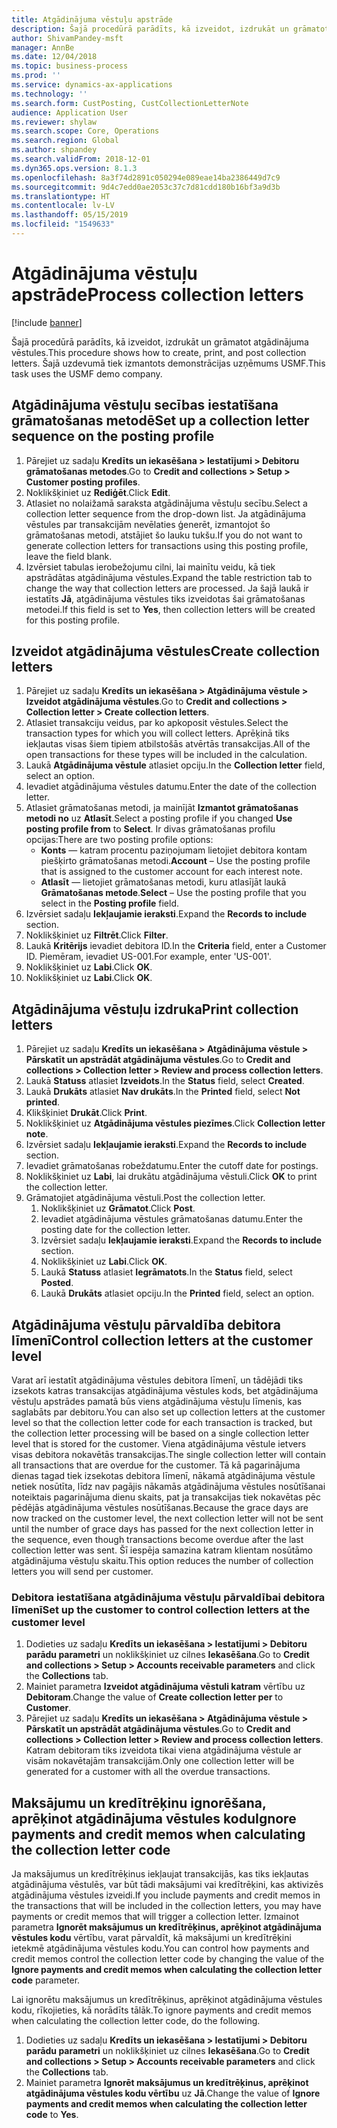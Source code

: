 ```yaml
---
title: Atgādinājuma vēstuļu apstrāde
description: Šajā procedūrā parādīts, kā izveidot, izdrukāt un grāmatot atgādinājuma vēstules.
author: ShivamPandey-msft
manager: AnnBe
ms.date: 12/04/2018
ms.topic: business-process
ms.prod: ''
ms.service: dynamics-ax-applications
ms.technology: ''
ms.search.form: CustPosting, CustCollectionLetterNote
audience: Application User
ms.reviewer: shylaw
ms.search.scope: Core, Operations
ms.search.region: Global
ms.author: shpandey
ms.search.validFrom: 2018-12-01
ms.dyn365.ops.version: 8.1.3
ms.openlocfilehash: 8a3f74d2891c050294e089eae14ba2386449d7c9
ms.sourcegitcommit: 9d4c7edd0ae2053c37c7d81cdd180b16bf3a9d3b
ms.translationtype: HT
ms.contentlocale: lv-LV
ms.lasthandoff: 05/15/2019
ms.locfileid: "1549633"
---
```

# <a name="process-collection-letters"></a><span data-ttu-id="a3785-103">Atgādinājuma vēstuļu apstrāde</span><span class="sxs-lookup"><span data-stu-id="a3785-103">Process collection letters</span></span>

[!include [banner](../../includes/banner.md)]

<span data-ttu-id="a3785-104">Šajā procedūrā parādīts, kā izveidot, izdrukāt un grāmatot atgādinājuma vēstules.</span><span class="sxs-lookup"><span data-stu-id="a3785-104">This procedure shows how to create, print, and post collection letters.</span></span> <span data-ttu-id="a3785-105">Šajā uzdevumā tiek izmantots demonstrācijas uzņēmums USMF.</span><span class="sxs-lookup"><span data-stu-id="a3785-105">This task uses the USMF demo company.</span></span>

## <a name="set-up-a-collection-letter-sequence-on-the-posting-profile"></a><span data-ttu-id="a3785-106">Atgādinājuma vēstuļu secības iestatīšana grāmatošanas metodē</span><span class="sxs-lookup"><span data-stu-id="a3785-106">Set up a collection letter sequence on the posting profile</span></span>
1. <span data-ttu-id="a3785-107">Pārejiet uz sadaļu **Kredīts un iekasēšana > Iestatījumi > Debitoru grāmatošanas metodes**.</span><span class="sxs-lookup"><span data-stu-id="a3785-107">Go to **Credit and collections > Setup > Customer posting profiles**.</span></span>
2. <span data-ttu-id="a3785-108">Noklikšķiniet uz **Rediģēt**.</span><span class="sxs-lookup"><span data-stu-id="a3785-108">Click **Edit**.</span></span>
3. <span data-ttu-id="a3785-109">Atlasiet no nolaižamā saraksta atgādinājuma vēstuļu secību.</span><span class="sxs-lookup"><span data-stu-id="a3785-109">Select a collection letter sequence from the drop-down list.</span></span> <span data-ttu-id="a3785-110">Ja atgādinājuma vēstules par transakcijām nevēlaties ģenerēt, izmantojot šo grāmatošanas metodi, atstājiet šo lauku tukšu.</span><span class="sxs-lookup"><span data-stu-id="a3785-110">If you do not want to generate collection letters for transactions using this posting profile, leave the field blank.</span></span>  
4. <span data-ttu-id="a3785-111">Izvērsiet tabulas ierobežojumu cilni, lai mainītu veidu, kā tiek apstrādātas atgādinājuma vēstules.</span><span class="sxs-lookup"><span data-stu-id="a3785-111">Expand the table restriction tab to change the way that collection letters are processed.</span></span> <span data-ttu-id="a3785-112">Ja šajā laukā ir iestatīts **Jā**, atgādinājuma vēstules tiks izveidotas šai grāmatošanas metodei.</span><span class="sxs-lookup"><span data-stu-id="a3785-112">If this field is set to **Yes**, then collection letters will be created for this posting profile.</span></span>  

## <a name="create-collection-letters"></a><span data-ttu-id="a3785-113">Izveidot atgādinājuma vēstules</span><span class="sxs-lookup"><span data-stu-id="a3785-113">Create collection letters</span></span>
1. <span data-ttu-id="a3785-114">Pārejiet uz sadaļu **Kredīts un iekasēšana > Atgādinājuma vēstule > Izveidot atgādinājuma vēstules**.</span><span class="sxs-lookup"><span data-stu-id="a3785-114">Go to **Credit and collections > Collection letter > Create collection letters**.</span></span>
2. <span data-ttu-id="a3785-115">Atlasiet transakciju veidus, par ko apkoposit vēstules.</span><span class="sxs-lookup"><span data-stu-id="a3785-115">Select the transaction types for which you will collect letters.</span></span> <span data-ttu-id="a3785-116">Aprēķinā tiks iekļautas visas šiem tipiem atbilstošās atvērtās transakcijas.</span><span class="sxs-lookup"><span data-stu-id="a3785-116">All of the open transactions for these types will be included in the calculation.</span></span>  
2. <span data-ttu-id="a3785-117">Laukā **Atgādinājuma vēstule** atlasiet opciju.</span><span class="sxs-lookup"><span data-stu-id="a3785-117">In the **Collection letter** field, select an option.</span></span>
3. <span data-ttu-id="a3785-118">Ievadiet atgādinājuma vēstules datumu.</span><span class="sxs-lookup"><span data-stu-id="a3785-118">Enter the date of the collection letter.</span></span>
4. <span data-ttu-id="a3785-119">Atlasiet grāmatošanas metodi, ja mainījāt **Izmantot grāmatošanas metodi no** uz **Atlasīt**.</span><span class="sxs-lookup"><span data-stu-id="a3785-119">Select a posting profile if you changed **Use posting profile from** to **Select**.</span></span> <span data-ttu-id="a3785-120">Ir divas grāmatošanas profilu opcijas:</span><span class="sxs-lookup"><span data-stu-id="a3785-120">There are two posting profile options:</span></span>   
   - <span data-ttu-id="a3785-121">**Konts** — katram procentu paziņojumam lietojiet debitora kontam piešķirto grāmatošanas metodi.</span><span class="sxs-lookup"><span data-stu-id="a3785-121">**Account** – Use the posting profile that is assigned to the customer account for each interest note.</span></span>   
   - <span data-ttu-id="a3785-122">**Atlasīt** — lietojiet grāmatošanas metodi, kuru atlasījāt laukā **Grāmatošanas metode**.</span><span class="sxs-lookup"><span data-stu-id="a3785-122">**Select** – Use the posting profile that you select in the **Posting profile** field.</span></span>  
5. <span data-ttu-id="a3785-123">Izvērsiet sadaļu **Iekļaujamie ieraksti**.</span><span class="sxs-lookup"><span data-stu-id="a3785-123">Expand the **Records to include** section.</span></span>
6. <span data-ttu-id="a3785-124">Noklikšķiniet uz **Filtrēt**.</span><span class="sxs-lookup"><span data-stu-id="a3785-124">Click **Filter**.</span></span>
7. <span data-ttu-id="a3785-125">Laukā **Kritērijs** ievadiet debitora ID.</span><span class="sxs-lookup"><span data-stu-id="a3785-125">In the **Criteria** field, enter a Customer ID.</span></span> <span data-ttu-id="a3785-126">Piemēram, ievadiet US-001.</span><span class="sxs-lookup"><span data-stu-id="a3785-126">For example, enter 'US-001'.</span></span>
8. <span data-ttu-id="a3785-127">Noklikšķiniet uz **Labi**.</span><span class="sxs-lookup"><span data-stu-id="a3785-127">Click **OK**.</span></span>
9. <span data-ttu-id="a3785-128">Noklikšķiniet uz **Labi**.</span><span class="sxs-lookup"><span data-stu-id="a3785-128">Click **OK**.</span></span>

## <a name="print-collection-letters"></a><span data-ttu-id="a3785-129">Atgādinājuma vēstuļu izdruka</span><span class="sxs-lookup"><span data-stu-id="a3785-129">Print collection letters</span></span>
1. <span data-ttu-id="a3785-130">Pārejiet uz sadaļu **Kredīts un iekasēšana > Atgādinājuma vēstule > Pārskatīt un apstrādāt atgādinājuma vēstules**.</span><span class="sxs-lookup"><span data-stu-id="a3785-130">Go to **Credit and collections > Collection letter > Review and process collection letters**.</span></span>
2. <span data-ttu-id="a3785-131">Laukā **Statuss** atlasiet **Izveidots**.</span><span class="sxs-lookup"><span data-stu-id="a3785-131">In the **Status** field, select **Created**.</span></span>
3. <span data-ttu-id="a3785-132">Laukā **Drukāts** atlasiet **Nav drukāts**.</span><span class="sxs-lookup"><span data-stu-id="a3785-132">In the **Printed** field, select **Not printed**.</span></span>
4. <span data-ttu-id="a3785-133">Klikšķiniet **Drukāt**.</span><span class="sxs-lookup"><span data-stu-id="a3785-133">Click **Print**.</span></span>
5. <span data-ttu-id="a3785-134">Noklikšķiniet uz **Atgādinājuma vēstules piezīmes**.</span><span class="sxs-lookup"><span data-stu-id="a3785-134">Click **Collection letter note**.</span></span>
6. <span data-ttu-id="a3785-135">Izvērsiet sadaļu **Iekļaujamie ieraksti**.</span><span class="sxs-lookup"><span data-stu-id="a3785-135">Expand the **Records to include** section.</span></span>
7. <span data-ttu-id="a3785-136">Ievadiet grāmatošanas robeždatumu.</span><span class="sxs-lookup"><span data-stu-id="a3785-136">Enter the cutoff date for postings.</span></span>
8. <span data-ttu-id="a3785-137">Noklikšķiniet uz **Labi**, lai drukātu atgādinājuma vēstuli.</span><span class="sxs-lookup"><span data-stu-id="a3785-137">Click **OK** to print the collection letter.</span></span>
9. <span data-ttu-id="a3785-138">Grāmatojiet atgādinājuma vēstuli.</span><span class="sxs-lookup"><span data-stu-id="a3785-138">Post the collection letter.</span></span>
   1. <span data-ttu-id="a3785-139">Noklikšķiniet uz **Grāmatot**.</span><span class="sxs-lookup"><span data-stu-id="a3785-139">Click **Post**.</span></span>
   2. <span data-ttu-id="a3785-140">Ievadiet atgādinājuma vēstules grāmatošanas datumu.</span><span class="sxs-lookup"><span data-stu-id="a3785-140">Enter the posting date for the collection letter.</span></span>
   3. <span data-ttu-id="a3785-141">Izvērsiet sadaļu **Iekļaujamie ieraksti**.</span><span class="sxs-lookup"><span data-stu-id="a3785-141">Expand the **Records to include** section.</span></span>
   4. <span data-ttu-id="a3785-142">Noklikšķiniet uz **Labi**.</span><span class="sxs-lookup"><span data-stu-id="a3785-142">Click **OK**.</span></span>
   5. <span data-ttu-id="a3785-143">Laukā **Statuss** atlasiet **Iegrāmatots**.</span><span class="sxs-lookup"><span data-stu-id="a3785-143">In the **Status** field, select **Posted**.</span></span>
   6. <span data-ttu-id="a3785-144">Laukā **Drukāts** atlasiet opciju.</span><span class="sxs-lookup"><span data-stu-id="a3785-144">In the **Printed** field, select an option.</span></span>

## <a name="control-collection-letters-at-the-customer-level"></a><span data-ttu-id="a3785-145">Atgādinājuma vēstuļu pārvaldība debitora līmenī</span><span class="sxs-lookup"><span data-stu-id="a3785-145">Control collection letters at the customer level</span></span>
<span data-ttu-id="a3785-146">Varat arī iestatīt atgādinājuma vēstules debitora līmenī, un tādējādi tiks izsekots katras transakcijas atgādinājuma vēstules kods, bet atgādinājuma vēstuļu apstrādes pamatā būs viens atgādinājuma vēstuļu līmenis, kas saglabāts par debitoru.</span><span class="sxs-lookup"><span data-stu-id="a3785-146">You can also set up collection letters at the customer level so that the collection letter code for each transaction is tracked, but the collection letter processing will be based on a single collection letter level that is stored for the customer.</span></span> <span data-ttu-id="a3785-147">Viena atgādinājuma vēstule ietvers visas debitora nokavētās transakcijas.</span><span class="sxs-lookup"><span data-stu-id="a3785-147">The single collection letter will contain all transactions that are overdue for the customer.</span></span> <span data-ttu-id="a3785-148">Tā kā pagarinājuma dienas tagad tiek izsekotas debitora līmenī, nākamā atgādinājuma vēstule netiek nosūtīta, līdz nav pagājis nākamās atgādinājuma vēstules nosūtīšanai noteiktais pagarinājuma dienu skaits, pat ja transakcijas tiek nokavētas pēc pēdējās atgādinājuma vēstules nosūtīšanas.</span><span class="sxs-lookup"><span data-stu-id="a3785-148">Because the grace days are now tracked on the customer level, the next collection letter will not be sent until the number of grace days has passed for the next collection letter in the sequence, even though transactions become overdue after the last collection letter was sent.</span></span> <span data-ttu-id="a3785-149">Šī iespēja samazina katram klientam nosūtāmo atgādinājuma vēstuļu skaitu.</span><span class="sxs-lookup"><span data-stu-id="a3785-149">This option reduces the number of collection letters you will send per customer.</span></span> 

### <a name="set-up-the-customer-to-control-collection-letters-at-the-customer-level"></a><span data-ttu-id="a3785-150">Debitora iestatīšana atgādinājuma vēstuļu pārvaldībai debitora līmenī</span><span class="sxs-lookup"><span data-stu-id="a3785-150">Set up the customer to control collection letters at the customer level</span></span>
1.  <span data-ttu-id="a3785-151">Dodieties uz sadaļu **Kredīts un iekasēšana > Iestatījumi > Debitoru parādu parametri** un noklikšķiniet uz cilnes **Iekasēšana**.</span><span class="sxs-lookup"><span data-stu-id="a3785-151">Go to **Credit and collections > Setup > Accounts receivable parameters** and click the **Collections** tab.</span></span> 
2.  <span data-ttu-id="a3785-152">Mainiet parametra **Izveidot atgādinājuma vēstuli katram** vērtību uz **Debitoram**.</span><span class="sxs-lookup"><span data-stu-id="a3785-152">Change the value of **Create collection letter per** to **Customer**.</span></span> 
3.  <span data-ttu-id="a3785-153">Pārejiet uz sadaļu **Kredīts un iekasēšana > Atgādinājuma vēstule > Pārskatīt un apstrādāt atgādinājuma vēstules**.</span><span class="sxs-lookup"><span data-stu-id="a3785-153">Go to **Credit and collections > Collection letter > Review and process collection letters**.</span></span> <span data-ttu-id="a3785-154">Katram debitoram tiks izveidota tikai viena atgādinājuma vēstule ar visām nokavētajām transakcijām.</span><span class="sxs-lookup"><span data-stu-id="a3785-154">Only one collection letter will be generated for a customer with all the overdue transactions.</span></span>

## <a name="ignore-payments-and-credit-memos-when-calculating-the-collection-letter-code"></a><span data-ttu-id="a3785-155">Maksājumu un kredītrēķinu ignorēšana, aprēķinot atgādinājuma vēstules kodu</span><span class="sxs-lookup"><span data-stu-id="a3785-155">Ignore payments and credit memos when calculating the collection letter code</span></span>
<span data-ttu-id="a3785-156">Ja maksājumus un kredītrēķinus iekļaujat transakcijās, kas tiks iekļautas atgādinājuma vēstulēs, var būt tādi maksājumi vai kredītrēķini, kas aktivizēs atgādinājuma vēstules izveidi.</span><span class="sxs-lookup"><span data-stu-id="a3785-156">If you include payments and credit memos in the transactions that will be included in the collection letters, you may have payments or credit memos that will trigger a collection letter.</span></span> <span data-ttu-id="a3785-157">Izmainot parametra **Ignorēt maksājumus un kredītrēķinus, aprēķinot atgādinājuma vēstules kodu** vērtību, varat pārvaldīt, kā maksājumi un kredītrēķini ietekmē atgādinājuma vēstules kodu.</span><span class="sxs-lookup"><span data-stu-id="a3785-157">You can control how payments and credit memos control the collection letter code by changing the value of the **Ignore payments and credit memos when calculating the collection letter code** parameter.</span></span> 

<span data-ttu-id="a3785-158">Lai ignorētu maksājumus un kredītrēķinus, aprēķinot atgādinājuma vēstules kodu, rīkojieties, kā norādīts tālāk.</span><span class="sxs-lookup"><span data-stu-id="a3785-158">To ignore payments and credit memos when calculating the collection letter code, do the following.</span></span>
1. <span data-ttu-id="a3785-159">Dodieties uz sadaļu **Kredīts un iekasēšana > Iestatījumi > Debitoru parādu parametri** un noklikšķiniet uz cilnes **Iekasēšana**.</span><span class="sxs-lookup"><span data-stu-id="a3785-159">Go to **Credit and collections > Setup > Accounts receivable parameters** and click the **Collections** tab.</span></span> 
2. <span data-ttu-id="a3785-160">Mainiet parametra **Ignorēt maksājumus un kredītrēķinus, aprēķinot atgādinājuma vēstules kodu vērtību** uz **Jā**.</span><span class="sxs-lookup"><span data-stu-id="a3785-160">Change the value of **Ignore payments and credit memos when calculating the collection letter code** to **Yes**.</span></span>
